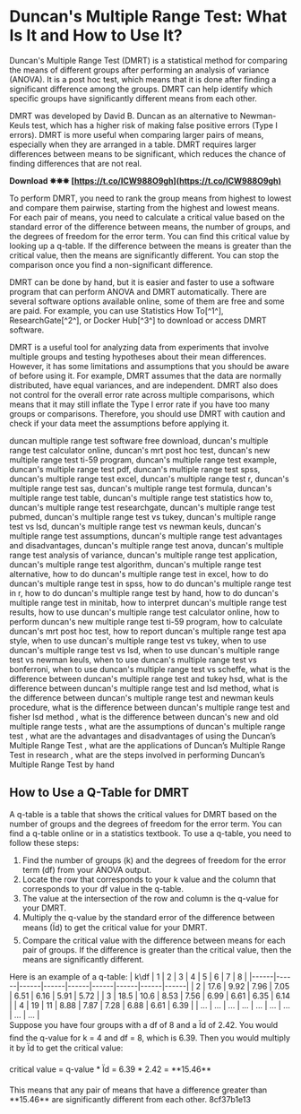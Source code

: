 # Duncan's Multiple Range Test: What Is It and How to Use It?
 
Duncan's Multiple Range Test (DMRT) is a statistical method for comparing the means of different groups after performing an analysis of variance (ANOVA). It is a post hoc test, which means that it is done after finding a significant difference among the groups. DMRT can help identify which specific groups have significantly different means from each other.
 
DMRT was developed by David B. Duncan as an alternative to Newman-Keuls test, which has a higher risk of making false positive errors (Type I errors). DMRT is more useful when comparing larger pairs of means, especially when they are arranged in a table. DMRT requires larger differences between means to be significant, which reduces the chance of finding differences that are not real.
 
**Download ✵✵✵ [https://t.co/ICW988O9gh](https://t.co/ICW988O9gh)**


 
To perform DMRT, you need to rank the group means from highest to lowest and compare them pairwise, starting from the highest and lowest means. For each pair of means, you need to calculate a critical value based on the standard error of the difference between means, the number of groups, and the degrees of freedom for the error term. You can find this critical value by looking up a q-table. If the difference between the means is greater than the critical value, then the means are significantly different. You can stop the comparison once you find a non-significant difference.
 
DMRT can be done by hand, but it is easier and faster to use a software program that can perform ANOVA and DMRT automatically. There are several software options available online, some of them are free and some are paid. For example, you can use Statistics How To[^1^], ResearchGate[^2^], or Docker Hub[^3^] to download or access DMRT software.
 
DMRT is a useful tool for analyzing data from experiments that involve multiple groups and testing hypotheses about their mean differences. However, it has some limitations and assumptions that you should be aware of before using it. For example, DMRT assumes that the data are normally distributed, have equal variances, and are independent. DMRT also does not control for the overall error rate across multiple comparisons, which means that it may still inflate the Type I error rate if you have too many groups or comparisons. Therefore, you should use DMRT with caution and check if your data meet the assumptions before applying it.
 
duncan multiple range test software free download,  duncan's multiple range test calculator online,  duncan's mrt post hoc test,  duncan's new multiple range test ti-59 program,  duncan's multiple range test example,  duncan's multiple range test pdf,  duncan's multiple range test spss,  duncan's multiple range test excel,  duncan's multiple range test r,  duncan's multiple range test sas,  duncan's multiple range test formula,  duncan's multiple range test table,  duncan's multiple range test statistics how to,  duncan's multiple range test researchgate,  duncan's multiple range test pubmed,  duncan's multiple range test vs tukey,  duncan's multiple range test vs lsd,  duncan's multiple range test vs newman keuls,  duncan's multiple range test assumptions,  duncan's multiple range test advantages and disadvantages,  duncan's multiple range test anova,  duncan's multiple range test analysis of variance,  duncan's multiple range test application,  duncan's multiple range test algorithm,  duncan's multiple range test alternative,  how to do duncan's multiple range test in excel,  how to do duncan's multiple range test in spss,  how to do duncan's multiple range test in r,  how to do duncan's multiple range test by hand,  how to do duncan's multiple range test in minitab,  how to interpret duncan's multiple range test results,  how to use duncan's multiple range test calculator online,  how to perform duncan's new multiple range test ti-59 program,  how to calculate duncan's mrt post hoc test,  how to report duncan's multiple range test apa style,  when to use duncan's multiple range test vs tukey,  when to use duncan's multiple range test vs lsd,  when to use duncan's multiple range test vs newman keuls,  when to use duncan's multiple range test vs bonferroni,  when to use duncan's multiple range test vs scheffe,  what is the difference between duncan's multiple range test and tukey hsd,  what is the difference between duncan's multiple range test and lsd method,  what is the difference between duncan's multiple range test and newman keuls procedure,  what is the difference between duncan's multiple range test and fisher lsd method ,  what is the difference between duncan's new and old multiple range tests ,  what are the assumptions of duncan's multiple range test ,  what are the advantages and disadvantages of using the Duncan’s Multiple Range Test ,  what are the applications of Duncan’s Multiple Range Test in research ,  what are the steps involved in performing Duncan’s Multiple Range Test by hand

## How to Use a Q-Table for DMRT
 
A q-table is a table that shows the critical values for DMRT based on the number of groups and the degrees of freedom for the error term. You can find a q-table online or in a statistics textbook. To use a q-table, you need to follow these steps:
 
1. Find the number of groups (k) and the degrees of freedom for the error term (df) from your ANOVA output.
2. Locate the row that corresponds to your k value and the column that corresponds to your df value in the q-table.
3. The value at the intersection of the row and column is the q-value for your DMRT.
4. Multiply the q-value by the standard error of the difference between means (Ïd) to get the critical value for your DMRT.
5. Compare the critical value with the difference between means for each pair of groups. If the difference is greater than the critical value, then the means are significantly different.

Here is an example of a q-table:
  | k\df | 1    | 2    | 3    | 4    | 5    | 6    | 7    | 8    | |------|------|------|------|------|------|------|------|------| | 2    | 17.6 | 9.92 | 7.96 | 7.05 | 6.51 | 6.16 | 5.91 | 5.72 | | 3    | 18.5 | 10.6 | 8.53 | 7.56 | 6.99 | 6.61 | 6.35 | 6.14 | | 4    | 19   | 11   | 8.88 | 7.87 | 7.28 | 6.88 | 6.61 | 6.39 | | ...  | ...  | ...  | ...  | ...  | ...  | ...  | ...  | ...  |  
Suppose you have four groups with a df of 8 and a Ïd of 2.42. You would find the q-value for k = 4 and df = 8, which is 6.39. Then you would multiply it by Ïd to get the critical value:
 
critical value = q-value \* Ïd = 6.39 \* 2.42 = \*\*15.46\*\*
 
This means that any pair of means that have a difference greater than \*\*15.46\*\* are significantly different from each other.
 8cf37b1e13
 
